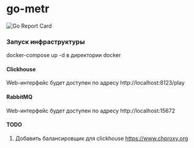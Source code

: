 # go-metr
![Go Report Card](https://goreportcard.com/badge/github.com/vsurkov/go-metr?style=flat-square)

### Запуск инфраструктуры
docker-compose up -d в директории docker
#### Clickhouse
Web-интерфейс будет доступен по адресу http://localhost:8123/play

#### RabbitMQ
Web-интерфейс будет доступен по адресу http://localhost:15672

#### TODO
1. Добавить балансировщик для clickhouse https://www.chproxy.org